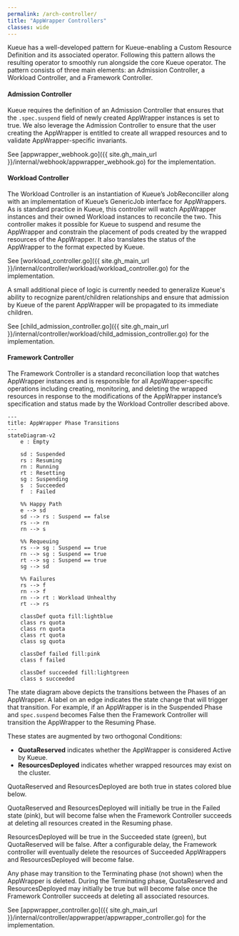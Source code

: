 ```yaml
---
permalink: /arch-controller/
title: "AppWrapper Controllers"
classes: wide
---
```


Kueue has a well-developed pattern for Kueue-enabling a Custom
Resource Definition and its associated operator. Following this pattern
allows the resulting operator to smoothly run alongside the core Kueue
operator. The pattern consists of three main elements: an Admission
Controller, a Workload Controller, and a Framework Controller.

#### Admission Controller

Kueue requires the definition of an Admission Controller that ensures
that the `.spec.suspend` field of newly created AppWrapper instances is
set to true. We also leverage the Admission Controller to ensure that
the user creating the AppWrapper is entitled to create all wrapped resources
and to validate AppWrapper-specific invariants.

See [appwrapper_webhook.go]({{ site.gh_main_url }}/internal/webhook/appwrapper_webhook.go)
for the implementation.

#### Workload Controller

The Workload Controller is an instantiation of Kueue’s JobReconciller
along with an implementation of Kueue’s GenericJob interface for
AppWrappers.  As is standard practice in Kueue, this controller will
watch AppWrapper instances and their owned Workload instances to
reconcile the two. This controller makes it possible for Kueue to
suspend and resume the AppWrapper and constrain the placement of pods
created by the wrapped resources of the AppWrapper. It also translates
the status of the AppWrapper to the format expected by Kueue.

See [workload_controller.go]({{ site.gh_main_url }}/internal/controller/workload/workload_controller.go)
for the implementation.

A small additional piece of logic is currently needed to generalize
Kueue's ability to recognize parent/children relationships and ensure
that admission by Kueue of the parent AppWrapper will be propagated to
its immediate children.

See [child_admission_controller.go]({{ site.gh_main_url }}/internal/controller/workload/child_admission_controller.go)
for the implementation.

#### Framework Controller

The Framework Controller is a standard reconciliation loop that watches AppWrapper instances and
is responsible for all AppWrapper-specific operations including
creating, monitoring, and deleting the wrapped resources in response
to the modifications of the AppWrapper instance’s specification and
status made by the Workload Controller described above.

```mermaid!
---
title: AppWrapper Phase Transitions
---
stateDiagram-v2
    e : Empty

    sd : Suspended
    rs : Resuming
    rn : Running
    rt : Resetting
    sg : Suspending
    s  : Succeeded
    f  : Failed

    %% Happy Path
    e --> sd
    sd --> rs : Suspend == false
    rs --> rn
    rn --> s

    %% Requeuing
    rs --> sg : Suspend == true
    rn --> sg : Suspend == true
    rt --> sg : Suspend == true
    sg --> sd

    %% Failures
    rs --> f
    rn --> f
    rn --> rt : Workload Unhealthy
    rt --> rs

    classDef quota fill:lightblue
    class rs quota
    class rn quota
    class rt quota
    class sg quota

    classDef failed fill:pink
    class f failed

    classDef succeeded fill:lightgreen
    class s succeeded
```

The state diagram above depicts the transitions between the Phases of
an AppWrapper.  A label on an edge indicates the state change that will
trigger that transition.  For example, if an AppWrapper is in the
Suspended Phase and `spec.suspend` becomes False then the Framework Controller
will transition the AppWrapper to the Resuming Phase.

These states are augmented by two orthogonal Conditions:
   + **QuotaReserved** indicates whether the AppWrapper is considered Active by Kueue.
   + **ResourcesDeployed** indicates whether wrapped resources may exist on the cluster.

QuotaReserved and ResourcesDeployed are both true in states colored blue below.

QuotaReserved and ResourcesDeployed will initially be true in the Failed state (pink),
but will become false when the Framework Controller succeeds at deleting all resources created
in the Resuming phase.

ResourcesDeployed will be true in the Succeeded state (green), but QuotaReserved will be false.
After a configurable delay, the Framework controller will eventually delete the resources of
Succeeded AppWrappers and ResourcesDeployed will become false.

Any phase may transition to the Terminating phase (not shown) when the AppWrapper is deleted.
During the Terminating phase, QuotaReserved and ResourcesDeployed may initially be true
but will become false once the Framework Controller succeeds at deleting all associated resources.

See [appwrapper_controller.go]({{ site.gh_main_url }}/internal/controller/appwrapper/appwrapper_controller.go)
for the implementation.
